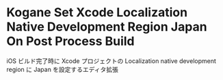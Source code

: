 # Kogane Set Xcode Localization Native Development Region Japan On Post Process Build

iOS ビルド完了時に Xcode プロジェクトの Localization native development region に Japan を設定するエディタ拡張